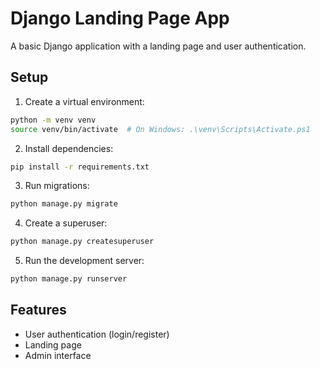 # Django Landing Page App 

A basic Django application with a landing page and user authentication.

## Setup

1. Create a virtual environment:
```bash
python -m venv venv
source venv/bin/activate  # On Windows: .\venv\Scripts\Activate.ps1

```

2. Install dependencies:
```bash
pip install -r requirements.txt
```

3. Run migrations:
```bash
python manage.py migrate
```

4. Create a superuser:
```bash
python manage.py createsuperuser
```

5. Run the development server:
```bash
python manage.py runserver
```

## Features
- User authentication (login/register)
- Landing page
- Admin interface
